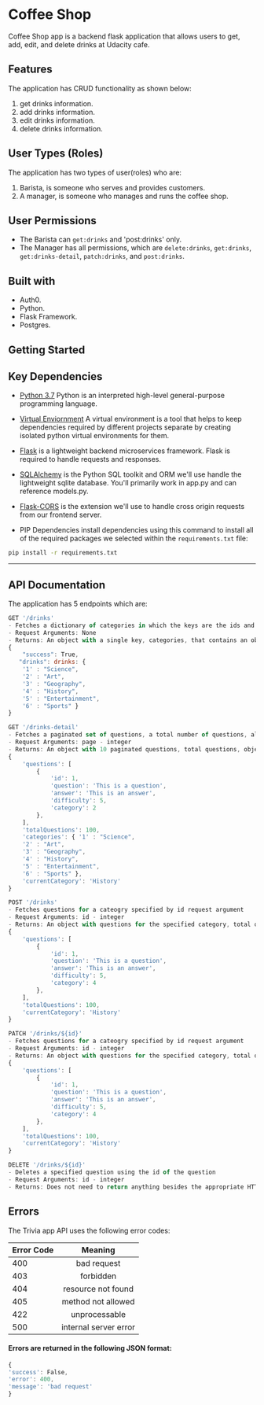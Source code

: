 # Coffee Shop 

Coffee Shop app is a backend flask application that allows users to get, add, edit, and delete drinks at Udacity cafe.

## Features

The application has CRUD functionality as shown below:

1. get drinks information.
2. add drinks information.
3. edit drinks information.
4. delete drinks information.

## User Types (Roles)

The application has two types of user(roles) who are: 
1. Barista, is someone who serves and provides customers.
2. A manager, is someone who manages and runs the coffee shop.

## User Permissions

- The Barista can ```get:drinks``` and 'post:drinks' only.
- The Manager has all permissions, which are ```delete:drinks```, ```get:drinks```, ```get:drinks-detail```, ```patch:drinks```, and ```post:drinks```.


## Built with

* Auth0.
* Python.
* Flask Framework.
* Postgres.


## Getting Started

## Key Dependencies

- [Python 3.7](https://docs.python.org/3/using/unix.html#getting-and-installing-the-latest-version-of-python) Python is an interpreted high-level general-purpose programming language.

- [Virtual Enviornment](https://packaging.python.org/guides/installing-using-pip-and-virtual-environments/) A virtual environment is a tool that helps to keep dependencies required by different projects separate by creating isolated python virtual environments for them.

- [Flask](http://flask.pocoo.org/) is a lightweight backend microservices framework. Flask is required to handle requests and responses.

- [SQLAlchemy](https://www.sqlalchemy.org/) is the Python SQL toolkit and ORM we'll use handle the lightweight sqlite database. You'll primarily work in app.py and can reference models.py.

- [Flask-CORS](https://flask-cors.readthedocs.io/en/latest/#) is the extension we'll use to handle cross origin requests from our frontend server.

- PIP Dependencies install dependencies using this command to install all of the required packages we selected within the `requirements.txt` file: 

```bash
pip install -r requirements.txt 
```

---

## API Documentation

The application has 5 endpoints which are:

```js
GET '/drinks'
- Fetches a dictionary of categories in which the keys are the ids and the value is the corresponding string of the category
- Request Arguments: None
- Returns: An object with a single key, categories, that contains an object of id: category_string key:value pairs.
{
    "success": True,
   "drinks": drinks: {
    '1' : "Science",
    '2' : "Art",
    '3' : "Geography",
    '4' : "History",
    '5' : "Entertainment",
    '6' : "Sports" }
}
```

```js
GET '/drinks-detail'
- Fetches a paginated set of questions, a total number of questions, all categories and current category string.
- Request Arguments: page - integer
- Returns: An object with 10 paginated questions, total questions, object including all categories, and current category string
{
    'questions': [
        {
            'id': 1,
            'question': 'This is a question',
            'answer': 'This is an answer',
            'difficulty': 5,
            'category': 2
        },
    ],
    'totalQuestions': 100,
    'categories': { '1' : "Science",
    '2' : "Art",
    '3' : "Geography",
    '4' : "History",
    '5' : "Entertainment",
    '6' : "Sports" },
    'currentCategory': 'History'
}
```

```js
POST '/drinks'
- Fetches questions for a cateogry specified by id request argument
- Request Arguments: id - integer
- Returns: An object with questions for the specified category, total questions, and current category string
{
    'questions': [
        {
            'id': 1,
            'question': 'This is a question',
            'answer': 'This is an answer',
            'difficulty': 5,
            'category': 4
        },
    ],
    'totalQuestions': 100,
    'currentCategory': 'History'
}
```

```js
PATCH '/drinks/${id}'
- Fetches questions for a cateogry specified by id request argument
- Request Arguments: id - integer
- Returns: An object with questions for the specified category, total questions, and current category string
{
    'questions': [
        {
            'id': 1,
            'question': 'This is a question',
            'answer': 'This is an answer',
            'difficulty': 5,
            'category': 4
        },
    ],
    'totalQuestions': 100,
    'currentCategory': 'History'
}
```

```js
DELETE '/drinks/${id}'
- Deletes a specified question using the id of the question
- Request Arguments: id - integer
- Returns: Does not need to return anything besides the appropriate HTTP status code. Optionally can return the id of the question. If you are able to modify the frontend, you can have it remove the question using the id instead of refetching the questions.
```

## Errors

The Trivia app API uses the following error codes:

| Error Code |        Meaning        |
| ---------- | :-------------------: |
| 400        |      bad request      |
| 403        |      forbidden        |
| 404        |  resource not found   |
| 405        |  method not allowed   |
| 422        |     unprocessable     |
| 500        | internal server error |

#### Errors are returned in the following JSON format:

```js
{
'success': False,
'error': 400,
'message': 'bad request'
}
```

